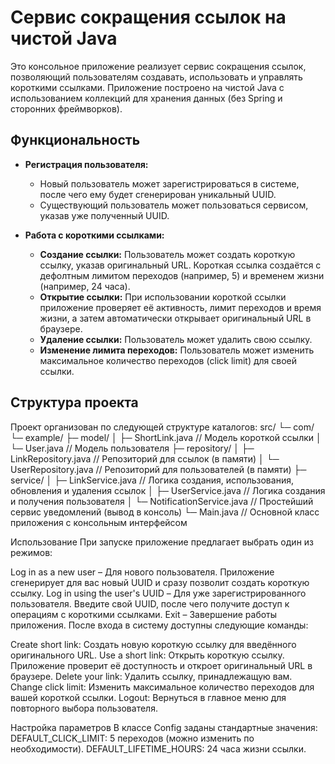 # Сервис сокращения ссылок на чистой Java

Это консольное приложение реализует сервис сокращения ссылок, позволяющий пользователям создавать, использовать и управлять короткими ссылками. Приложение построено на чистой Java с использованием коллекций для хранения данных (без Spring и сторонних фреймворков).

## Функциональность

- **Регистрация пользователя:**
  - Новый пользователь может зарегистрироваться в системе, после чего ему будет сгенерирован уникальный UUID.
  - Существующий пользователь может пользоваться сервисом, указав уже полученный UUID.
  
- **Работа с короткими ссылками:**
  - **Создание ссылки:** Пользователь может создать короткую ссылку, указав оригинальный URL. Короткая ссылка создаётся с дефолтным лимитом переходов (например, 5) и временем жизни (например, 24 часа).
  - **Открытие ссылки:** При использовании короткой ссылки приложение проверяет её активность, лимит переходов и время жизни, а затем автоматически открывает оригинальный URL в браузере.
  - **Удаление ссылки:** Пользователь может удалить свою ссылку.
  - **Изменение лимита переходов:** Пользователь может изменить максимальное количество переходов (click limit) для своей ссылки.

## Структура проекта

Проект организован по следующей структуре каталогов:
src/ └─ com/ └─ example/ ├─ model/ │ ├─ ShortLink.java // Модель короткой ссылки │ └─ User.java // Модель пользователя ├─ repository/ │ ├─ LinkRepository.java // Репозиторий для ссылок (в памяти) │ └─ UserRepository.java // Репозиторий для пользователей (в памяти) ├─ service/ │ ├─ LinkService.java // Логика создания, использования, обновления и удаления ссылок │ ├─ UserService.java // Логика создания и получения пользователя │ └─ NotificationService.java // Простейший сервис уведомлений (вывод в консоль) └─ Main.java // Основной класс приложения с консольным интерфейсом

Использование
При запуске приложение предлагает выбрать один из режимов:

Log in as a new user – Для нового пользователя. Приложение сгенерирует для вас новый UUID и сразу позволит создать короткую ссылку.
Log in using the user's UUID – Для уже зарегистрированного пользователя. Введите свой UUID, после чего получите доступ к операциям с короткими ссылками.
Exit – Завершение работы приложения.
После входа в систему доступны следующие команды:

Create short link: Создать новую короткую ссылку для введённого оригинального URL.
Use a short link: Открыть короткую ссылку. Приложение проверит её доступность и откроет оригинальный URL в браузере.
Delete your link: Удалить ссылку, принадлежащую вам.
Change click limit: Изменить максимальное количество переходов для вашей короткой ссылки.
Logout: Вернуться в главное меню для повторного выбора пользователя.

Настройка параметров
В классе Config заданы стандартные значения:
DEFAULT_CLICK_LIMIT: 5 переходов (можно изменить по необходимости).
DEFAULT_LIFETIME_HOURS: 24 часа жизни ссылки.
